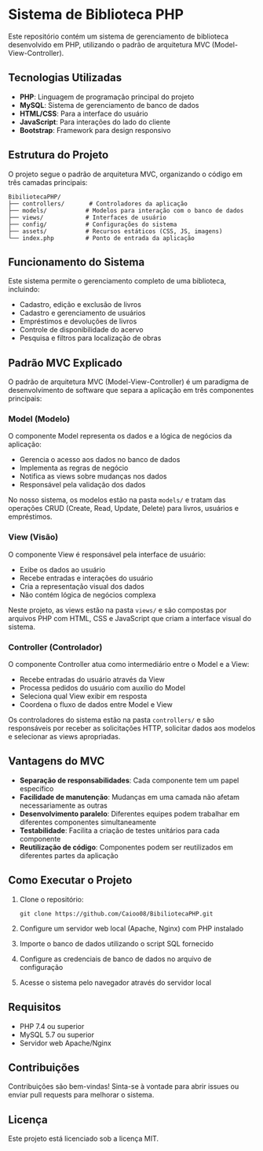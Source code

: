 # Sistema de Biblioteca PHP

Este repositório contém um sistema de gerenciamento de biblioteca desenvolvido em PHP, utilizando o padrão de arquitetura MVC (Model-View-Controller).

## Tecnologias Utilizadas

- **PHP**: Linguagem de programação principal do projeto
- **MySQL**: Sistema de gerenciamento de banco de dados
- **HTML/CSS**: Para a interface do usuário
- **JavaScript**: Para interações do lado do cliente
- **Bootstrap**: Framework para design responsivo

## Estrutura do Projeto

O projeto segue o padrão de arquitetura MVC, organizando o código em três camadas principais:

```
BibiliotecaPHP/
├── controllers/       # Controladores da aplicação
├── models/           # Modelos para interação com o banco de dados
├── views/            # Interfaces de usuário
├── config/           # Configurações do sistema
├── assets/           # Recursos estáticos (CSS, JS, imagens)
└── index.php         # Ponto de entrada da aplicação
```

## Funcionamento do Sistema

Este sistema permite o gerenciamento completo de uma biblioteca, incluindo:

- Cadastro, edição e exclusão de livros
- Cadastro e gerenciamento de usuários
- Empréstimos e devoluções de livros
- Controle de disponibilidade do acervo
- Pesquisa e filtros para localização de obras

## Padrão MVC Explicado

O padrão de arquitetura MVC (Model-View-Controller) é um paradigma de desenvolvimento de software que separa a aplicação em três componentes principais:

### Model (Modelo)

O componente Model representa os dados e a lógica de negócios da aplicação:

- Gerencia o acesso aos dados no banco de dados
- Implementa as regras de negócio
- Notifica as views sobre mudanças nos dados
- Responsável pela validação dos dados

No nosso sistema, os modelos estão na pasta `models/` e tratam das operações CRUD (Create, Read, Update, Delete) para livros, usuários e empréstimos.

### View (Visão)

O componente View é responsável pela interface de usuário:

- Exibe os dados ao usuário
- Recebe entradas e interações do usuário
- Cria a representação visual dos dados
- Não contém lógica de negócios complexa

Neste projeto, as views estão na pasta `views/` e são compostas por arquivos PHP com HTML, CSS e JavaScript que criam a interface visual do sistema.

### Controller (Controlador)

O componente Controller atua como intermediário entre o Model e a View:

- Recebe entradas do usuário através da View
- Processa pedidos do usuário com auxílio do Model
- Seleciona qual View exibir em resposta
- Coordena o fluxo de dados entre Model e View

Os controladores do sistema estão na pasta `controllers/` e são responsáveis por receber as solicitações HTTP, solicitar dados aos modelos e selecionar as views apropriadas.

## Vantagens do MVC

- **Separação de responsabilidades**: Cada componente tem um papel específico
- **Facilidade de manutenção**: Mudanças em uma camada não afetam necessariamente as outras
- **Desenvolvimento paralelo**: Diferentes equipes podem trabalhar em diferentes componentes simultaneamente
- **Testabilidade**: Facilita a criação de testes unitários para cada componente
- **Reutilização de código**: Componentes podem ser reutilizados em diferentes partes da aplicação

## Como Executar o Projeto

1. Clone o repositório:
   ```
   git clone https://github.com/Caioo08/BibiliotecaPHP.git
   ```

2. Configure um servidor web local (Apache, Nginx) com PHP instalado

3. Importe o banco de dados utilizando o script SQL fornecido

4. Configure as credenciais de banco de dados no arquivo de configuração

5. Acesse o sistema pelo navegador através do servidor local

## Requisitos

- PHP 7.4 ou superior
- MySQL 5.7 ou superior
- Servidor web Apache/Nginx

## Contribuições

Contribuições são bem-vindas! Sinta-se à vontade para abrir issues ou enviar pull requests para melhorar o sistema.

## Licença

Este projeto está licenciado sob a licença MIT.

